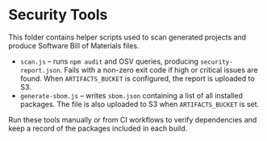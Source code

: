 # Security Tools

This folder contains helper scripts used to scan generated projects and produce
Software Bill of Materials files.

- `scan.js` – runs `npm audit` and OSV queries, producing `security-report.json`.
  Fails with a non-zero exit code if high or critical issues are found. When
  `ARTIFACTS_BUCKET` is configured, the report is uploaded to S3.
- `generate-sbom.js` – writes `sbom.json` containing a list of all installed
  packages. The file is also uploaded to S3 when `ARTIFACTS_BUCKET` is set.

Run these tools manually or from CI workflows to verify dependencies and keep a
record of the packages included in each build.
